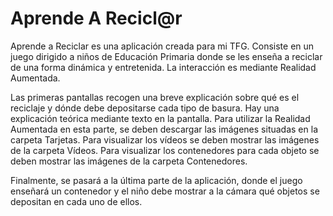 # Aprende A Recicl@r

Aprende a Reciclar es una aplicación creada para mi TFG. Consiste en un juego dirigido a niños de Educación Primaria donde se les enseña a reciclar de una forma dinámica y entretenida. La interacción es mediante Realidad Aumentada. 

Las primeras pantallas recogen una breve explicación sobre qué es el reciclaje y dónde debe depositarse cada tipo de basura. Hay una explicación teórica mediante texto en la pantalla. Para utilizar la Realidad Aumentada en esta parte, se deben descargar las imágenes situadas en la carpeta Tarjetas. Para visualizar los vídeos se deben mostrar las imágenes de la carpeta Vídeos. Para visualizar los contenedores para cada objeto se deben mostrar las imágenes de la carpeta Contenedores.

Finalmente, se pasará a la última parte de la aplicación, donde el juego enseñará un contenedor y el niño debe mostrar a la cámara qué objetos se depositan en cada uno de ellos.
